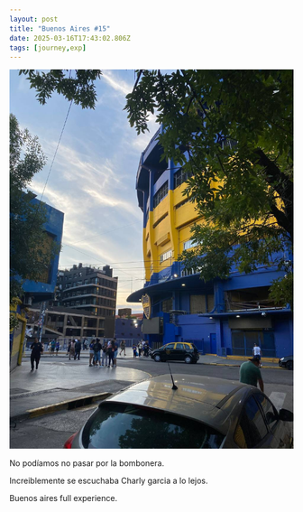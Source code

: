 ```yaml
---
layout: post
title: "Buenos Aires #15"
date: 2025-03-16T17:43:02.806Z
tags: [journey,exp]
---
```


![Buenos Aires #15](/assets/images/2025-03-16-image174302.png)

No podíamos no pasar por la bombonera.

Increiblemente se escuchaba Charly garcia a lo lejos.

Buenos aires full experience.